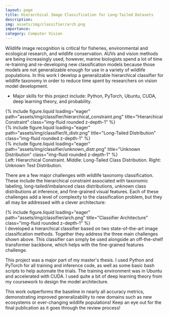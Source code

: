 ```yaml
---
layout: page
title: Hierarchical Image Classification for Long-Tailed Datasets
description:
img: assets/img/classifier/arch.png
importance:
category: Computer Vision
---
```


Wildlife image recognition is critical for fisheries, environmental and ecological research, and wildlife conservation. AUVs and vision methods are being increasingly used, however, marine biologists spend a lot of time re-training and re-developing new classification models because those models are not generalizable enough for use in a variety of wildlife populations. In this work I develop a generalizable hierarchical classifier for wildlife taxonomy in order to reduce time spent by researchers on vision model development.

- Major skills for this project include: Python, PyTorch, Ubuntu, CUDA, deep learning theory, and probability.

<div class="row">
    <div class="col-sm mt-3 mt-md-0">
        {% include figure.liquid loading="eager" path="assets/img/classifier/hierarchical_constraint.png" title="Hierarchical Constraint" class="img-fluid rounded z-depth-1" %}
    </div>
    <div class="col-sm mt-3 mt-md-0">
        {% include figure.liquid loading="eager" path="assets/img/classifier/lt_distr.png" title="Long-Tailed Distribution" class="img-fluid rounded z-depth-1" %}
    </div>
    <div class="col-sm mt-3 mt-md-0">
        {% include figure.liquid loading="eager" path="assets/img/classifier/unknown_distr.png" title="Unknown Distribution" class="img-fluid rounded z-depth-1" %}
    </div>
</div>
<div class="caption">
    Left: Hierarchical Constraint. Middle: Long-Tailed Class Distribution. Right: Unknown Test Distribution. 
</div>

There are a few major challenges with wildlife taxonomy classification. These include the hierarchical constraint associated with taxonomic labeling, long-tailed/imbalanced class distributions, unknown class distributions at inference, and fine-grained visual features. Each of these challenges add a level of complexity to the classification problem, but they all may be addressed with a clever architecture:

<div class="row justify-content-center">
    <div class="col-sm-9 mt-3 mt-md-0">
        {% include figure.liquid loading="eager" path="assets/img/classifier/arch.png" title="Classifier Architecture" class="img-fluid rounded z-depth-1" %}
    </div>
</div>
<div class="caption">
    I developed a hierarchical classifier based on two state-of-the-art image classification methods. Together they address the three main challenges shown above. This classifier can simply be used alongside an off-the-shelf transformer backbone, which helps with the fine-grained features challenge.
</div>

This project was a major part of my master's thesis. I used Python and PyTorch for all training and inference code, as well as some basic bash scripts to help automate the trials. The training environment was in Ubuntu and accelerated with CUDA. I used quite a bit of deep learning theory from my coursework to design the model architecture.

This work outperforms the baseline in nearly all accuracy metrics, demonstrating improved generalizability to new domains such as new ecosystems or ever-changing wildlife populations! Keep an eye out for the final publication as it goes through the review process!
